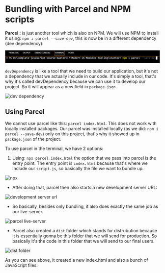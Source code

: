 <h1>Bundling with Parcel and NPM scripts</h1>

**Parcel** : is just another tool which is also on NPM. We will use NPM to install it using: ```npm i parcel --save-dev```, this is now be in a different dependency (dev dependency):

 ![Install parcel](./img/install-parcel.png)

```devDependency``` is like a tool that we need to build our application, but it's not a dependency that we actually include in our code. It's simply a tool, that's why it's called devDependency because we can use it to develop our project. So it will appear as a new field in ```package.json```.

![dev dependency](./img/dev-dependency.png)

<h2>Using Parcel</h2>

We cannot use parcel like this: ```parcel index.html```. This does not work with locally installed packages. Our parcel was installed locally (as we did: ```npm i parcel --save-dev```) only on this project, that's why it showed up in ```package.json``` of the project.

To use parcel in the terminal, we have 2 options:

1) Using: ```npx parcel index.html``` the option that we pass into parcel is the entry point. The entry point is ```index.html``` because that's where we include our ```script.js```, so basically the file we want to bundle up. 

![npx](./img/npx.png)

 - After doing that, parcel then also starts a new development server URL:

![development server url](./img/development-server-url.png)

- So basically, besides only bundling, it also does exactly the same job as our live-server.

![parcel live-server](./img/parcel-development-server.png)

- Parcel also created a ```dist``` folder which stands for distrubution because it is essentially gonna be this folder that we will send for production. So basically it's the code in this folder that we will send to our final users.

![dist folder](./img/dist-folder.png)

As you can see above, it created a new index.html and also a bunch of JavaScript files.

